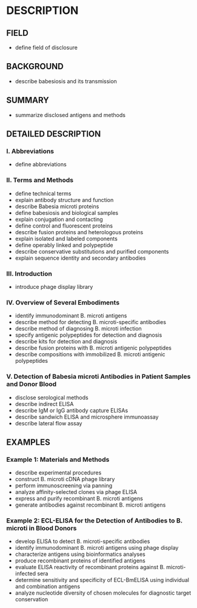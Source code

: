 # DESCRIPTION

## FIELD

- define field of disclosure

## BACKGROUND

- describe babesiosis and its transmission

## SUMMARY

- summarize disclosed antigens and methods

## DETAILED DESCRIPTION

### I. Abbreviations

- define abbreviations

### II. Terms and Methods

- define technical terms
- explain antibody structure and function
- describe Babesia microti proteins
- define babesiosis and biological samples
- explain conjugation and contacting
- define control and fluorescent proteins
- describe fusion proteins and heterologous proteins
- explain isolated and labeled components
- define operably linked and polypeptide
- describe conservative substitutions and purified components
- explain sequence identity and secondary antibodies

### III. Introduction

- introduce phage display library

### IV. Overview of Several Embodiments

- identify immunodominant B. microti antigens
- describe method for detecting B. microti-specific antibodies
- describe method of diagnosing B. microti infection
- specify antigenic polypeptides for detection and diagnosis
- describe kits for detection and diagnosis
- describe fusion proteins with B. microti antigenic polypeptides
- describe compositions with immobilized B. microti antigenic polypeptides

### V. Detection of Babesia microti Antibodies in Patient Samples and Donor Blood

- disclose serological methods
- describe indirect ELISA
- describe IgM or IgG antibody capture ELISAs
- describe sandwich ELISA and microsphere immunoassay
- describe lateral flow assay

## EXAMPLES

### Example 1: Materials and Methods

- describe experimental procedures
- construct B. microti cDNA phage library
- perform immunoscreening via panning
- analyze affinity-selected clones via phage ELISA
- express and purify recombinant B. microti antigens
- generate antibodies against recombinant B. microti antigens

### Example 2: ECL-ELISA for the Detection of Antibodies to B. microti in Blood Donors

- develop ELISA to detect B. microti-specific antibodies
- identify immunodominant B. microti antigens using phage display
- characterize antigens using bioinformatics analyses
- produce recombinant proteins of identified antigens
- evaluate ELISA reactivity of recombinant proteins against B. microti-infected sera
- determine sensitivity and specificity of ECL-BmELISA using individual and combination antigens
- analyze nucleotide diversity of chosen molecules for diagnostic target conservation

